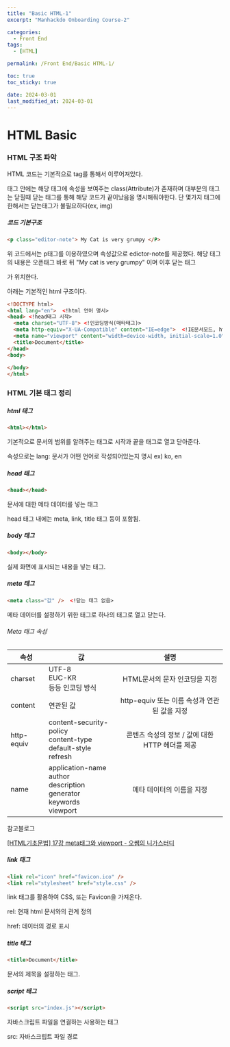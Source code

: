```yaml
---
title: "Basic HTML-1"
excerpt: "Manhackdo Onboarding Course-2"

categories:
  - Front End
tags:
  - [HTML]

permalink: /Front End/Basic HTML-1/

toc: true
toc_sticky: true

date: 2024-03-01
last_modified_at: 2024-03-01
---
```




# HTML Basic



### HTML 구조 파악

HTML 코드는 기본적으로 tag를 통해서 이루어져있다.

태그 안에는 해당 태그에 속성을 보여주는  class(Attribute)가 존재하며 대부분의 태그는 닫힐때 닫는 태그를 통해 해당 코드가 끝이났음을 명시해줘야한다. 단 몇가지 태그에 한해서는 닫는태그가 불필요하다(ex, img)



##### 코드 기본구조

```html
<p class="editor-note"> My Cat is very grumpy </P>  
```

위 코드에서는 p태그를 이용하였으며 속성값으로 edictor-note를 제공했다. 해당 태그의 내용은 오픈태그 바로 뒤 "My cat is very grumpy" 이며 이후 닫는 태그 </P>가 위치한다.



아래는 기본적인 html 구조이다.

```html
<!DOCTYPE html>
<html lang="en">  <!html 언어 명시>
<head> <!head태그 시작>
  <meta charset="UTF-8"> <!인코딩방식(매타태그)>
  <meta http-equiv="X-UA-Compatible" content="IE=edge">  <!IE문서모드, http 헤더 제>
  <meta name="viewport" content="width=device-width, initial-scale=1.0">
  <title>Document</title>
</head>
<body>
  
</body>
</html>    
```






### HTML 기본 태그 정리



##### html 태그

```html
<html></html>
```

<body></body>

기본적으로 문서의 범위를 알려주는 태그로 시작과 끝을 태그로 열고 닫아준다.

속성으로는 lang: 문서가 어떤 언어로 작성되어있는지 명시 ex) ko, en



##### head 태그

```html
<head></head>
```

<body></body>

<body></body>

문서에 대한 메타 데이터를 넣는 태그

head 태그 내에는 meta, link, title 태그 등이 포함됨.



##### body 태그

```html
<body></body>
```

실제 화면에 표시되는 내용을 넣는 태그.



##### meta 태그

```html
<meta class="값" />  <!닫는 태그 없음>
```

메타 데이터를 설정하기 위한 태그로 하나의 태그로 열고 닫는다.



###### Meta 태그 속성

| 속성         | 값                                                                                   | 설명                             |
| ---------- | ----------------------------------------------------------------------------------- |:------------------------------:|
| charset    | UTF-8<br/>EUC-KR<br/>등등 인코딩 방식                                                      | HTML문서의 문자 인코딩을 지정             |
| content    | 연관된 값                                                                               | http-equiv 또는 이름 속성과 연관된 값을 지정 |
| http-equiv | content-security-policy<br/>content-type<br/>default-style<br/>refresh              | 콘텐츠 속성의 정보 / 값에 대한 HTTP 헤더를 제공 |
| name       | application-name<br/>author<br/>description<br/>generator<br/>keywords<br/>viewport | 메타 데이터의 이름을 지정                 |

참고블로그

[[HTML기초문법] 17강 meta태그와 viewport - 오쌤의 니가스터디](https://ossam5.tistory.com/118)



##### link 태그

```html
<link rel="icon" href="favicon.ico" />
<link rel="stylesheet" href="style.css" />
```

link 태그를 활용하여 CSS, 또는 Favicon을 가져온다.

rel: 현재 html 문서와의 관계 정의

href: 데이터의 경로 표시



##### title 태그

```html
<title>Document</title>
```

문서의 제목을 설정하는 태그.



##### script 태그

```html
<script src="index.js"></script>
```

자바스크립트 파일을 연결하는 사용하는 태그

src: 자바스크립트 파일 경로